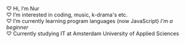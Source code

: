 ♡ Hi, I’m Nur
<br>♡ I’m interested in coding, music, k-drama's etc.</br>
♡ I’m currently learning program languages (now JavaScript) *I'm a beginner*
<br>♡ Currently studying IT at Amsterdam University of Applied Sciences</br>
